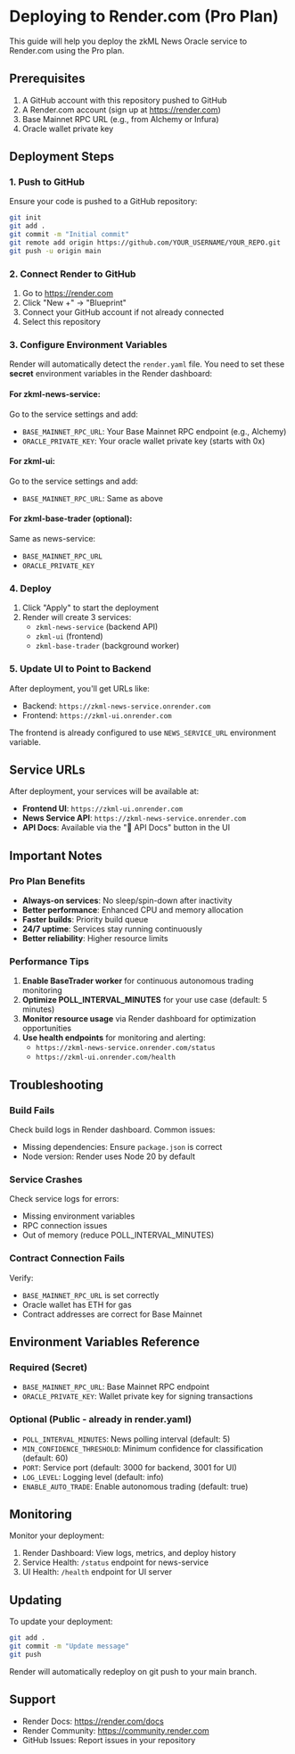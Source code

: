 # Deploying to Render.com (Pro Plan)

This guide will help you deploy the zkML News Oracle service to Render.com using the Pro plan.

## Prerequisites

1. A GitHub account with this repository pushed to GitHub
2. A Render.com account (sign up at https://render.com)
3. Base Mainnet RPC URL (e.g., from Alchemy or Infura)
4. Oracle wallet private key

## Deployment Steps

### 1. Push to GitHub

Ensure your code is pushed to a GitHub repository:

```bash
git init
git add .
git commit -m "Initial commit"
git remote add origin https://github.com/YOUR_USERNAME/YOUR_REPO.git
git push -u origin main
```

### 2. Connect Render to GitHub

1. Go to https://render.com
2. Click "New +" → "Blueprint"
3. Connect your GitHub account if not already connected
4. Select this repository

### 3. Configure Environment Variables

Render will automatically detect the `render.yaml` file. You need to set these **secret** environment variables in the Render dashboard:

#### For zkml-news-service:

Go to the service settings and add:
- `BASE_MAINNET_RPC_URL`: Your Base Mainnet RPC endpoint (e.g., Alchemy)
- `ORACLE_PRIVATE_KEY`: Your oracle wallet private key (starts with 0x)

#### For zkml-ui:

Go to the service settings and add:
- `BASE_MAINNET_RPC_URL`: Same as above

#### For zkml-base-trader (optional):

Same as news-service:
- `BASE_MAINNET_RPC_URL`
- `ORACLE_PRIVATE_KEY`

### 4. Deploy

1. Click "Apply" to start the deployment
2. Render will create 3 services:
   - `zkml-news-service` (backend API)
   - `zkml-ui` (frontend)
   - `zkml-base-trader` (background worker)

### 5. Update UI to Point to Backend

After deployment, you'll get URLs like:
- Backend: `https://zkml-news-service.onrender.com`
- Frontend: `https://zkml-ui.onrender.com`

The frontend is already configured to use `NEWS_SERVICE_URL` environment variable.

## Service URLs

After deployment, your services will be available at:

- **Frontend UI**: `https://zkml-ui.onrender.com`
- **News Service API**: `https://zkml-news-service.onrender.com`
- **API Docs**: Available via the "📖 API Docs" button in the UI

## Important Notes

### Pro Plan Benefits

- **Always-on services**: No sleep/spin-down after inactivity
- **Better performance**: Enhanced CPU and memory allocation
- **Faster builds**: Priority build queue
- **24/7 uptime**: Services stay running continuously
- **Better reliability**: Higher resource limits

### Performance Tips

1. **Enable BaseTrader worker** for continuous autonomous trading monitoring
2. **Optimize POLL_INTERVAL_MINUTES** for your use case (default: 5 minutes)
3. **Monitor resource usage** via Render dashboard for optimization opportunities
4. **Use health endpoints** for monitoring and alerting:
   - `https://zkml-news-service.onrender.com/status`
   - `https://zkml-ui.onrender.com/health`

## Troubleshooting

### Build Fails

Check build logs in Render dashboard. Common issues:
- Missing dependencies: Ensure `package.json` is correct
- Node version: Render uses Node 20 by default

### Service Crashes

Check service logs for errors:
- Missing environment variables
- RPC connection issues
- Out of memory (reduce POLL_INTERVAL_MINUTES)

### Contract Connection Fails

Verify:
- `BASE_MAINNET_RPC_URL` is set correctly
- Oracle wallet has ETH for gas
- Contract addresses are correct for Base Mainnet

## Environment Variables Reference

### Required (Secret)
- `BASE_MAINNET_RPC_URL`: Base Mainnet RPC endpoint
- `ORACLE_PRIVATE_KEY`: Wallet private key for signing transactions

### Optional (Public - already in render.yaml)
- `POLL_INTERVAL_MINUTES`: News polling interval (default: 5)
- `MIN_CONFIDENCE_THRESHOLD`: Minimum confidence for classification (default: 60)
- `PORT`: Service port (default: 3000 for backend, 3001 for UI)
- `LOG_LEVEL`: Logging level (default: info)
- `ENABLE_AUTO_TRADE`: Enable autonomous trading (default: true)

## Monitoring

Monitor your deployment:
1. Render Dashboard: View logs, metrics, and deploy history
2. Service Health: `/status` endpoint for news-service
3. UI Health: `/health` endpoint for UI server

## Updating

To update your deployment:

```bash
git add .
git commit -m "Update message"
git push
```

Render will automatically redeploy on git push to your main branch.

## Support

- Render Docs: https://render.com/docs
- Render Community: https://community.render.com
- GitHub Issues: Report issues in your repository
